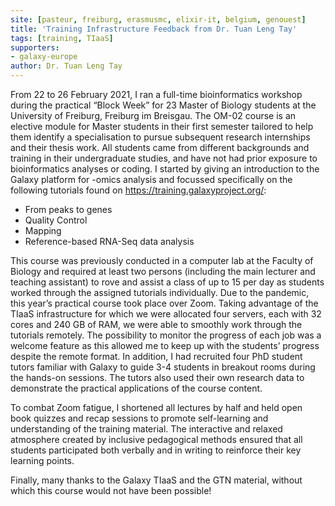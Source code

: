 ```yaml
---
site: [pasteur, freiburg, erasmusmc, elixir-it, belgium, genouest]
title: 'Training Infrastructure Feedback from Dr. Tuan Leng Tay'
tags: [training, TIaaS]
supporters:
- galaxy-europe
author: Dr. Tuan Leng Tay
---
```



From 22 to 26 February 2021, I ran a full-time bioinformatics workshop during the practical “Block Week” for 23 Master of Biology students at the University of Freiburg, Freiburg im Breisgau. The OM-02 course is an elective module for Master students in their first semester tailored to help them identify a specialisation to pursue subsequent research internships and their thesis work. All students came from different backgrounds and training in their undergraduate studies, and have not had prior exposure to bioinformatics analyses or coding. I started by giving an introduction to the Galaxy platform for -omics analysis and focussed specifically on the following tutorials found on <https://training.galaxyproject.org/>:

- From peaks to genes
- Quality Control
- Mapping
- Reference-based RNA-Seq data analysis

This course was previously conducted in a computer lab at the Faculty of Biology and required at least two persons (including the main lecturer and teaching assistant) to rove and assist a class of up to 15 per day as students worked through the assigned tutorials individually. Due to the pandemic, this year’s practical course took place over Zoom. Taking advantage of the TIaaS infrastructure for which we were allocated four servers, each with 32 cores and 240 GB of RAM, we were able to smoothly work through the tutorials remotely. The possibility to monitor the progress of each job was a welcome feature as this allowed me to keep up with the students’ progress despite the remote format. In addition, I had recruited four PhD student tutors familiar with Galaxy to guide 3-4 students in breakout rooms during the hands-on sessions. The tutors also used their own research data to demonstrate the practical applications of the course content.

To combat Zoom fatigue, I shortened all lectures by half and held open book quizzes and recap sessions to promote self-learning and understanding of the training material. The interactive and relaxed atmosphere created by inclusive pedagogical methods ensured that all students participated both verbally and in writing to reinforce their key learning points.

Finally, many thanks to the Galaxy TIaaS and the GTN material, without which this course would not have been possible!


